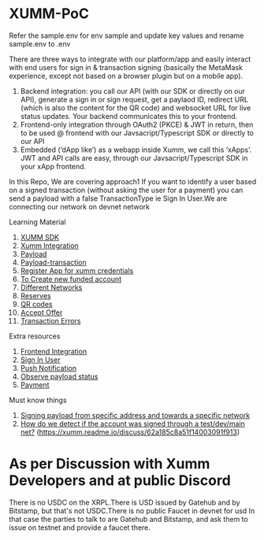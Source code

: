 # XUMM-PoC

Refer the sample.env for env sample and update key values and rename sample.env to .env

There are three ways to integrate  with our platform/app and easily interact with end users for sign in & transaction signing (basically the MetaMask experience, except not based on a browser plugin but on a mobile app).

1. Backend integration: you call our API (with our SDK or directly on our API), generate a sign in or sign request, get a paylaod ID, redirect URL (which is also the content for the QR code) and websocket URL for live status updates. Your backend communicates this to your frontend.
2. Frontend-only integration through OAuth2 (PKCE) & JWT in return, then to be used @ frontend with our Javsacript/Typescript SDK or directly to our API
3. Embedded (‘dApp like’) as a webapp inside Xumm, we call this ‘xApps’. JWT and API calls are easy, through our Javsacript/Typescript SDK in your xApp frontend.
   
In this Repo, We are covering approach1
If you want to identify a user based on a signed transaction (without asking the user for a payment) you can send a payload with a false TransactionType ie Sign In User.We are connecting our network on devnet network

Learning Material
 1. [XUMM SDK](https://dev.to/wietse/xumm-sdk-1-get-your-xumm-api-credentials-5c3i)
 2. [Xumm Integration](https://www.youtube.com/watch?v=skHP3nLNlEQ)
 3. [Payload](https://xumm.readme.io/docs/payload-workflow)
 4. [Payload-transaction](https://xumm.readme.io/docs/payload-transaction-data)
 5. [Register App for xumm credentials](https://xumm.readme.io/docs/register-your-app)
 6. [To Create new funded account](https://xrpl.org/xrp-testnet-faucet.html)
 7. [Different Networks](https://xrpl.org/parallel-networks.html)
 8. [Reserves](https://xrpl.org/reserves.html#reserves)
 9. [QR codes](https://xumm.readme.io/docs/payload-response-resources)
 10. [Accept Offer](https://xrpl.org/nftokenacceptoffer.html#nftokenacceptoffer)
 11. [Transaction Errors](https://xrpl.org/transaction-results.html)
   
Extra resources
1. [Frontend Integration](https://oauth2-pkce-demo.xumm.dev/)
2. [Sign In User](https://xumm.readme.io/docs/user-sign-in)
3. [Push Notification](https://xumm.readme.io/docs/pushing-sign-requests)
4. [Observe payload status](https://xumm.readme.io/docs/payload-status)
5. [Payment](https://xrpl.org/payment.html#payment)
   
Must know things
1. [Signing payload from specific address and towards a specific network](https://xumm.readme.io/discuss/62d91b5f2dc143006b3ee8cb)
2. [How do we detect if the account was signed through a test/dev/main net?](https://xumm.readme.io/discuss/62a3229d84de520013cdc948)
(https://xumm.readme.io/discuss/62a185c8a51f14003091f913)

# As per Discussion with Xumm Developers and at public Discord
There is no USDC on the XRPL.There is USD issued by Gatehub and by Bitstamp, but that's not USDC.There is no public Faucet in devnet for usd
In that case the parties to talk to are Gatehub and Bitstamp, and ask them to issue on testnet and provide a faucet there.
